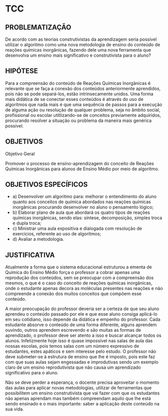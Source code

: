 # TCC 

## PROBLEMATIZAÇÃO

De acordo com as teorias construtivistas da aprendizagem seria possível utilizar o algoritmo como uma nova metodologia de ensino do conteúdo de reações químicas inorgânicas, fazendo dele uma nova ferramenta que desenvolva um ensino mais significativo e construtivista para o aluno?

## HIPÓTESE

Para a compreensão do conteúdo de Reações Químicas Inorgânicas é relevante que se faça a conexão dos conteúdos anteriormente aprendidos, pois não se pode separá-los, estão intrinsecamente unidos. Uma forma mais didática de se conectar esses conteúdos é através do uso de algoritmos que nada mais é que uma sequência de passos para a execução de alguma ação ou resolução de qualquer problema, seja no âmbito social, profissional ou escolar utitlizando-se de conceitos previamente adquiridos,  procurando resolver a situação ou problema da maneira mais genérica possível.

        
## OBJETIVOS

Objetivo Geral

Promover o processo de ensino-aprendizagem do conceito de Reações Químicas Inorgânicas para alunos de Ensino Médio por 
meio de algoritmo.

## OBJETIVOS ESPECÍFICOS 

- a) Desenvolver um algoritmo para: melhorar o entendimento do aluno quanto aos conceitos de química abordados nas reações químicas inorgânicas procurando desenvolver no aluno o pensamento lógico;
- b) Elaborar plano de aula que abordará os quatro tipos de reações químicas inorgânicas, sendo elas: síntese, decomposição, simples troca e dupla troca;
- c) Ministrar uma aula expositiva e dialogada com resolução de exercícios, referente ao uso de algoritmos;
- d) Avaliar a metodologia.


## JUSTIFICATIVA 

Atualmente a forma que o sistema educacional estruturou a ementa de Química do Ensino Médio força o professor a cobrar apenas uma reprodução dos conteúdos, sem se preocupar com a compreensão dos mesmos, o que é o caso do conceito de reações químicas inorgânicas, onde o estudante apenas decora as moléculas presentes nas reações e não compreende a conexão dos muitos conceitos que compõem esse conteúdo.

A maior preocupação do professor deveria ser a certeza de que seu aluno aprendeu o conteúdo passado por ele e que esse aluno consiga aplicá-lo em seu cotidiano, isso depende da didática e empenho do professor. Cada estudante absorve o conteúdo de uma forma diferente, alguns aprendem ouvindo, outros aprendem escrevendo e são muitas as formas de aprendizado, o professor deve ser atento a isso e buscar alcançar todos os alunos. Infelizmente hoje isso é quase impossível nas salas de aula das nossas escolas, pois temos salas com um número expressivo de estudantes, estes apáticos e sem interesse pelo estudo. O professor não deve submeter-se à estrutura de ensino que lhe é imposto, pois este faz com que suas aulas sejam engessadas e improdutivas sendo um exemplo claro de um ensino reprodutivista que não causa um aprendizado significativo para o aluno.

Não se deve perder a esperança, o docente precisa aproveitar o momento das aulas para aplicar novas metodologias, utilizar de ferramentas que possibilitem um ensino construtivista que vai fazer com que os estudantes não apenas aprendam mas também compreendam aquilo que lhe está sendo ensinado e o mais importante: saber a aplicação deste conteúdo na sua vida.
